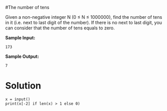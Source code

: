 #The number of tens

Given a non-negative integer N (0 ≤ N ≤ 1000000), find the number of tens in it (i.e. next to last digit of the number). If there is no next to last digit, you can consider that the number of tens equals to zero.

**Sample Input:**
```
173
```
**Sample Output:**
```
7
```
# Solution
```
x = input()
print(x[-2] if len(x) > 1 else 0)
```